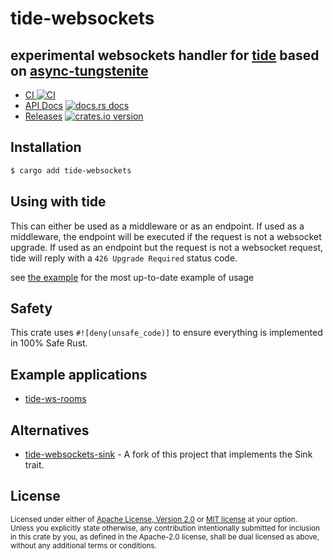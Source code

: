 # tide-websockets


## experimental websockets handler for [tide](https://github.com/http-rs/tide) based on [async-tungstenite](https://github.com/sdroege/async-tungstenite)

* [CI ![CI][ci-badge]][ci]
* [API Docs][docs] [![docs.rs docs][docs-badge]][docs]
* [Releases][releases] [![crates.io version][version-badge]][lib-rs]

[ci]: https://github.com/http-rs/tide-websockets/actions?query=workflow%3ACI
[ci-badge]: https://github.com/http-rs/tide-websockets/workflows/CI/badge.svg
[releases]: https://github.com/http-rs/tide-websockets/releases
[docs]: https://docs.rs/tide-websockets
[lib-rs]: https://lib.rs/tide-websockets
[docs-badge]: https://img.shields.io/badge/docs-latest-blue.svg?style=flat-square
[version-badge]: https://img.shields.io/crates/v/tide-websockets.svg?style=flat-square

## Installation
```sh
$ cargo add tide-websockets
```

## Using with tide

This can either be used as a middleware or as an endpoint. If used as a middleware, the endpoint will be executed if the request is not a websocket upgrade. If used as an endpoint but the request is not a websocket request, tide will reply with a `426 Upgrade Required` status code.

see [the example](https://github.com/http-rs/tide-websockets/blob/main/examples/example.rs) for the most up-to-date example of usage

## Safety
This crate uses ``#![deny(unsafe_code)]`` to ensure everything is implemented in
100% Safe Rust.


## Example applications
* [tide-ws-rooms](https://github.com/pepoviola/tide-ws-rooms/)


## Alternatives
- [tide-websockets-sink](https://github.com/cryptoquick/tide-websockets-sink) - A fork of this project that implements the Sink trait.

## License

<sup>
Licensed under either of <a href="LICENSE-APACHE">Apache License, Version
2.0</a> or <a href="LICENSE-MIT">MIT license</a> at your option.
</sup>

<br/>

<sub>
Unless you explicitly state otherwise, any contribution intentionally submitted
for inclusion in this crate by you, as defined in the Apache-2.0 license, shall
be dual licensed as above, without any additional terms or conditions.
</sub>

